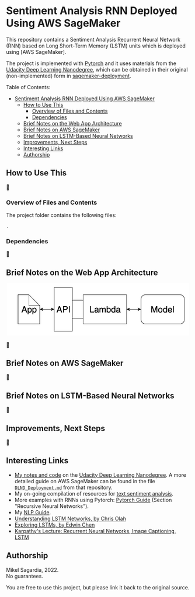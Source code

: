 # Sentiment Analysis RNN Deployed Using AWS SageMaker

This repository contains a Sentiment Analysis Recurrent Neural Network (RNN) based on Long Short-Term Memory (LSTM) units which is deployed using [AWS SageMaker].

The project is implemented with [Pytorch](https://pytorch.org/) and it uses materials from the [Udacity Deep Learning Nanodegree](https://www.udacity.com/course/deep-learning-nanodegree--nd101), which can be obtained in their original (non-implemented) form in [sagemaker-deployment](https://github.com/mxagar/sagemaker-deployment).

Table of Contents:

- [Sentiment Analysis RNN Deployed Using AWS SageMaker](#sentiment-analysis-rnn-deployed-using-aws-sagemaker)
  - [How to Use This](#how-to-use-this)
    - [Overview of Files and Contents](#overview-of-files-and-contents)
    - [Dependencies](#dependencies)
  - [Brief Notes on the Web App Architecture](#brief-notes-on-the-web-app-architecture)
  - [Brief Notes on AWS SageMaker](#brief-notes-on-aws-sagemaker)
  - [Brief Notes on LSTM-Based Neural Networks](#brief-notes-on-lstm-based-neural-networks)
  - [Improvements, Next Steps](#improvements-next-steps)
  - [Interesting Links](#interesting-links)
  - [Authorship](#authorship)

## How to Use This

:construction:

### Overview of Files and Contents

The project folder contains the following files:

```
.
```

### Dependencies

:construction:

## Brief Notes on the Web App Architecture

<p align="center">
  <img src="./assets/web_app_architecture.jpg" alt="Web app architecture." width=500px>
</p>

:construction:

## Brief Notes on AWS SageMaker

:construction:

## Brief Notes on LSTM-Based Neural Networks

:construction:

## Improvements, Next Steps

:construction:

## Interesting Links

- [My notes and code](https://github.com/mxagar/deep_learning_udacity) on the [Udacity Deep Learning Nanodegree](https://www.udacity.com/course/deep-learning-nanodegree--nd101). A more detailed guide on AWS SageMaker can be found in the file [`DLND_Deployment.md`](https://github.com/mxagar/deep_learning_udacity/blob/main/06_Deployment/DLND_Deployment.md) from that repository.
- My on-going compilation of resources for [text sentiment analysis](https://github.com/mxagar/text_sentiment).
- More examples with RNNs using Pytorch: [Pytorch Guide](https://github.com/mxagar/deep_learning_udacity/blob/main/02_Pytorch_Guide/DL_Pytorch_Guide.md) (Section "Recursive Neural Networks").
- My [NLP Guide](https://github.com/mxagar/nlp_guide).
- [Understanding LSTM Networks, by Chris Olah](http://colah.github.io/posts/2015-08-Understanding-LSTMs/)
- [Exploring LSTMs, by Edwin Chen](http://blog.echen.me/2017/05/30/exploring-lstms/)
- [Karpathy's Lecture: Recurrent Neural Networks, Image Captioning, LSTM](https://www.youtube.com/watch?v=iX5V1WpxxkY)


## Authorship

Mikel Sagardia, 2022.  
No guarantees.

You are free to use this project, but please link it back to the original source.
